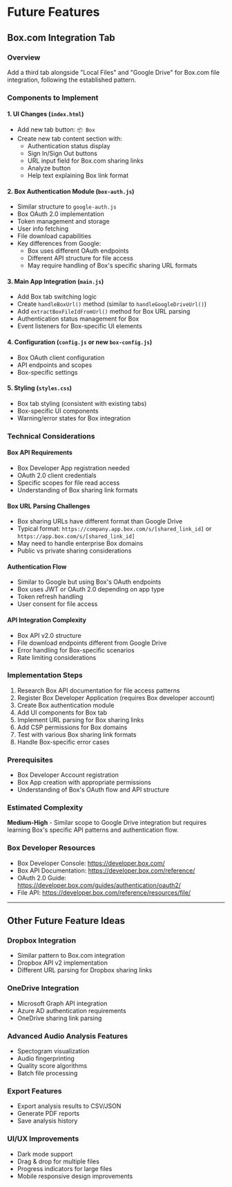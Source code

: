 # Future Features

## Box.com Integration Tab

### Overview
Add a third tab alongside "Local Files" and "Google Drive" for Box.com file integration, following the established pattern.

### Components to Implement

#### 1. **UI Changes** (`index.html`)
- Add new tab button: `📦 Box`
- Create new tab content section with:
  - Authentication status display
  - Sign In/Sign Out buttons
  - URL input field for Box.com sharing links
  - Analyze button
  - Help text explaining Box link format

#### 2. **Box Authentication Module** (`box-auth.js`)
- Similar structure to `google-auth.js`
- Box OAuth 2.0 implementation
- Token management and storage
- User info fetching
- File download capabilities
- Key differences from Google:
  - Box uses different OAuth endpoints
  - Different API structure for file access
  - May require handling of Box's specific sharing URL formats

#### 3. **Main App Integration** (`main.js`)
- Add Box tab switching logic
- Create `handleBoxUrl()` method (similar to `handleGoogleDriveUrl()`)
- Add `extractBoxFileIdFromUrl()` method for Box URL parsing
- Authentication status management for Box
- Event listeners for Box-specific UI elements

#### 4. **Configuration** (`config.js` or new `box-config.js`)
- Box OAuth client configuration
- API endpoints and scopes
- Box-specific settings

#### 5. **Styling** (`styles.css`)
- Box tab styling (consistent with existing tabs)
- Box-specific UI components
- Warning/error states for Box integration

### Technical Considerations

#### **Box API Requirements**
- Box Developer App registration needed
- OAuth 2.0 client credentials
- Specific scopes for file read access
- Understanding of Box sharing link formats

#### **Box URL Parsing Challenges**
- Box sharing URLs have different format than Google Drive
- Typical format: `https://company.app.box.com/s/[shared_link_id]` or `https://app.box.com/s/[shared_link_id]`
- May need to handle enterprise Box domains
- Public vs private sharing considerations

#### **Authentication Flow**
- Similar to Google but using Box's OAuth endpoints
- Box uses JWT or OAuth 2.0 depending on app type
- Token refresh handling
- User consent for file access

#### **API Integration Complexity**
- Box API v2.0 structure
- File download endpoints different from Google Drive
- Error handling for Box-specific scenarios
- Rate limiting considerations

### Implementation Steps
1. Research Box API documentation for file access patterns
2. Register Box Developer Application (requires Box developer account)
3. Create Box authentication module
4. Add UI components for Box tab
5. Implement URL parsing for Box sharing links
6. Add CSP permissions for Box domains
7. Test with various Box sharing link formats
8. Handle Box-specific error cases

### Prerequisites
- Box Developer Account registration
- Box App creation with appropriate permissions
- Understanding of Box's OAuth flow and API structure

### Estimated Complexity
**Medium-High** - Similar scope to Google Drive integration but requires learning Box's specific API patterns and authentication flow.

### Box Developer Resources
- Box Developer Console: https://developer.box.com/
- Box API Documentation: https://developer.box.com/reference/
- OAuth 2.0 Guide: https://developer.box.com/guides/authentication/oauth2/
- File API: https://developer.box.com/reference/resources/file/

---

## Other Future Feature Ideas

### Dropbox Integration
- Similar pattern to Box.com integration
- Dropbox API v2 implementation
- Different URL parsing for Dropbox sharing links

### OneDrive Integration
- Microsoft Graph API integration
- Azure AD authentication requirements
- OneDrive sharing link parsing

### Advanced Audio Analysis Features
- Spectogram visualization
- Audio fingerprinting
- Quality score algorithms
- Batch file processing

### Export Features
- Export analysis results to CSV/JSON
- Generate PDF reports
- Save analysis history

### UI/UX Improvements
- Dark mode support
- Drag & drop for multiple files
- Progress indicators for large files
- Mobile responsive design improvements